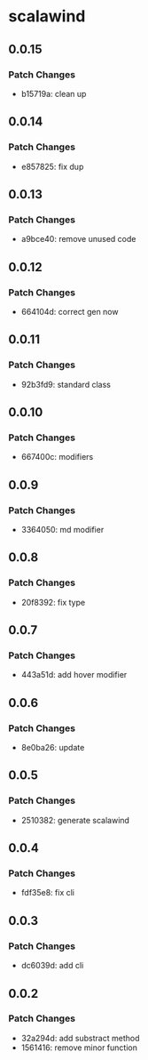 # scalawind

## 0.0.15

### Patch Changes

- b15719a: clean up

## 0.0.14

### Patch Changes

- e857825: fix dup

## 0.0.13

### Patch Changes

- a9bce40: remove unused code

## 0.0.12

### Patch Changes

- 664104d: correct gen now

## 0.0.11

### Patch Changes

- 92b3fd9: standard class

## 0.0.10

### Patch Changes

- 667400c: modifiers

## 0.0.9

### Patch Changes

- 3364050: md modifier

## 0.0.8

### Patch Changes

- 20f8392: fix type

## 0.0.7

### Patch Changes

- 443a51d: add hover modifier

## 0.0.6

### Patch Changes

- 8e0ba26: update

## 0.0.5

### Patch Changes

- 2510382: generate scalawind

## 0.0.4

### Patch Changes

- fdf35e8: fix cli

## 0.0.3

### Patch Changes

- dc6039d: add cli

## 0.0.2

### Patch Changes

- 32a294d: add substract method
- 1561416: remove minor function
